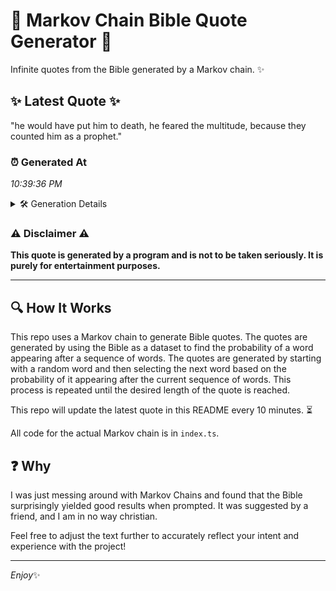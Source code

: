 # 📖 Markov Chain Bible Quote Generator 📖

Infinite quotes from the Bible generated by a Markov chain. ✨

## ✨ Latest Quote ✨
"he would have put him to death, he feared the multitude, because they counted him as a prophet."

### ⏰ Generated At
*10:39:36 PM*

<details>
    <summary>🛠️ Generation Details</summary>
    <p>
        <strong>🌱 Seed:</strong> he<br>
        <strong>🔄 Iterations:</strong> 17<br>
        <strong>📜 Context History:</strong><br>[ he ]: would<br>[ he, would ]: have<br>[ he, would, have ]: put<br>[ he, would, have, put ]: him<br>[ he, would, have, put, him ]: to<br>[ he, would, have, put, him, to ]: death,<br>[ would, have, put, him, to, death, ]: he<br>[ have, put, him, to, death,, he ]: feared<br>[ put, him, to, death,, he, feared ]: the<br>[ him, to, death,, he, feared, the ]: multitude,<br>[ to, death,, he, feared, the, multitude, ]: because<br>[ death,, he, feared, the, multitude,, because ]: they<br>[ he, feared, the, multitude,, because, they ]: counted<br>[ feared, the, multitude,, because, they, counted ]: him<br>[ the, multitude,, because, they, counted, him ]: as<br>[ multitude,, because, they, counted, him, as ]: a<br>[ because, they, counted, him, as, a ]: prophet.<br>
    </p>
</details>

### ⚠️ Disclaimer ⚠️
**This quote is generated by a program and is not to be taken seriously. It is purely for entertainment purposes.**

---

## 🔍 How It Works

This repo uses a Markov chain to generate Bible quotes. The quotes are generated by using the Bible as a dataset to find the probability of a word appearing after a sequence of words. The quotes are generated by starting with a random word and then selecting the next word based on the probability of it appearing after the current sequence of words. This process is repeated until the desired length of the quote is reached.

This repo will update the latest quote in this README every 10 minutes. ⏳

All code for the actual Markov chain is in `index.ts`.

## ❓ Why

I was just messing around with Markov Chains and found that the Bible surprisingly yielded good results when prompted. 
It was suggested by a friend, and I am in no way christian.

Feel free to adjust the text further to accurately reflect your intent and experience with the project!

---

*Enjoy*✨
